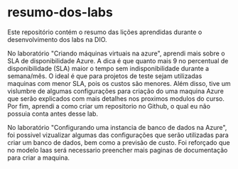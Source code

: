 # resumo-dos-labs
Este repositório contém o resumo das lições aprendidas durante o desenvolvimento dos labs na DIO.


No laboratório "Criando máquinas virtuais na azure", aprendi mais sobre o SLA de disponibilidade Azure. A dica é que quanto mais 9 no percentual de disponibilidade (SLA) maior o tempo sem indisponibilidade durante a semana/mês. O ideal é que para projetos de teste sejam utilizadas maquinas com menor SLA, pois os custos são menores. Além disso, tive um vislumbre de algumas configurações para criação do uma maquina Azure que serão explicados com mais detalhes nos proximos modulos do curso. Por fim, aprendi a como criar um repositorio no Github, o qual eu não possuia conta antes desse lab. 


No laboratório "Configurando uma instancia de banco de dados na Azure", foi possivel vizualizar algumas das configurações que serão utilizadas para criar um banco de dados, bem como a previsão de custo. Foi reforçado que no modelo Iaas será necessario preencher mais paginas de documentação para criar a maquina. 
